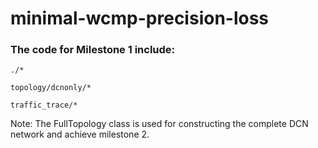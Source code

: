 # minimal-wcmp-precision-loss

### The code for Milestone 1 include:

	./*  
	
	topology/dcnonly/*  
	
	traffic_trace/*  
	
Note: The FullTopology class is used for constructing the complete DCN network and achieve milestone 2.
